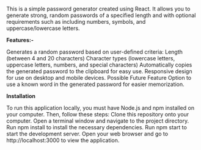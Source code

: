 This is a simple password generator created using React. It allows you to generate strong, random passwords of a specified length and with optional requirements such as including numbers, symbols, and uppercase/lowercase letters.

**Features:-**

Generates a random password based on user-defined criteria:
Length (between 4 and 20 characters)
Character types (lowercase letters, uppercase letters, numbers, and special characters)
Automatically copies the generated password to the clipboard for easy use.
Responsive design for use on desktop and mobile devices.
Possible Future Feature
Option to use a known word in the generated password for easier memorization.

**Installation**

To run this application locally, you must have Node.js and npm installed on your computer. Then, follow these steps:
Clone this repository onto your computer.
Open a terminal window and navigate to the project directory.
Run npm install to install the necessary dependencies.
Run npm start to start the development server.
Open your web browser and go to http://localhost:3000 to view the application.
